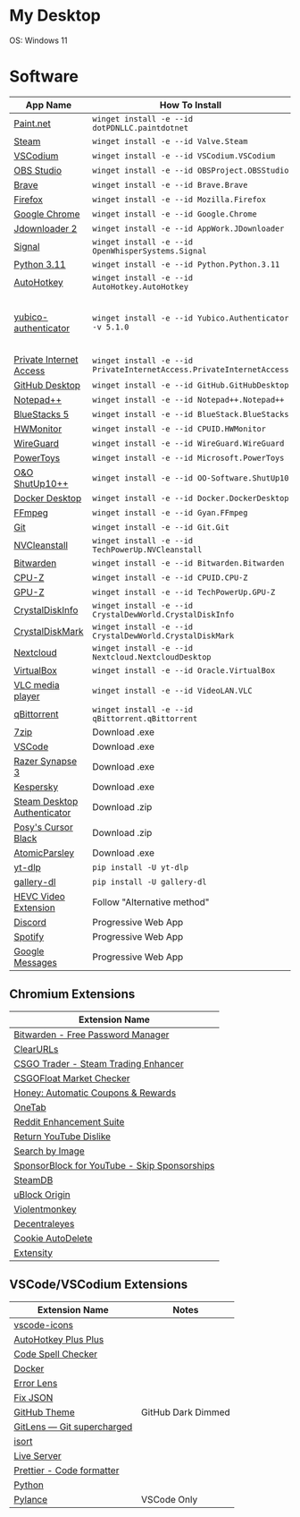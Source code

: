 # My Desktop

OS: Windows 11

# Software

| App Name                                                                               | How To Install                                                       | Notes                                    |
| -------------------------------------------------------------------------------------- | -------------------------------------------------------------------- | ---------------------------------------- |
| [Paint.net](https://www.getpaint.net/)                                                 | `winget install -e --id dotPDNLLC.paintdotnet`                       |                                          |
| [Steam](https://store.steampowered.com/)                                               | `winget install -e --id Valve.Steam`                                 |                                          |
| [VSCodium](https://vscodium.com/)                                                      | `winget install -e --id VSCodium.VSCodium`                           |                                          |
| [OBS Studio](https://obsproject.com/)                                                  | `winget install -e --id OBSProject.OBSStudio`                        |                                          |
| [Brave](https://brave.com/)                                                            | `winget install -e --id Brave.Brave`                                 |                                          |
| [Firefox](https://www.mozilla.org/en-US/firefox/new/)                                  | `winget install -e --id Mozilla.Firefox`                             |                                          |
| [Google Chrome](https://www.google.com/chrome/)                                        | `winget install -e --id Google.Chrome`                               |                                          |
| [Jdownloader 2](https://jdownloader.org/jdownloader2)                                  | `winget install -e --id AppWork.JDownloader`                         |                                          |
| [Signal](https://signal.org/en/)                                                       | `winget install -e --id OpenWhisperSystems.Signal`                   |                                          |
| [Python 3.11](https://www.python.org/)                                                 | `winget install -e --id Python.Python.3.11`                          |                                          |
| [AutoHotkey](https://www.autohotkey.com/)                                              | `winget install -e --id AutoHotkey.AutoHotkey`                       |                                          |
| [yubico-authenticator](https://www.yubico.com/products/yubico-authenticator/)          | `winget install -e --id Yubico.Authenticator -v 5.1.0`               | Version 6.0.2 removed minimizing to tray |
| [Private Internet Access](https://www.privateinternetaccess.com/)                      | `winget install -e --id PrivateInternetAccess.PrivateInternetAccess` |                                          |
| [GitHub Desktop](https://desktop.github.com/)                                          | `winget install -e --id GitHub.GitHubDesktop`                        |                                          |
| [Notepad++](https://notepad-plus-plus.org/downloads/)                                  | `winget install -e --id Notepad++.Notepad++`                         |                                          |
| [BlueStacks 5](https://www.bluestacks.com/bluestacks-5.html)                           | `winget install -e --id BlueStack.BlueStacks`                        |                                          |
| [HWMonitor](https://www.cpuid.com/softwares/hwmonitor.html)                            | `winget install -e --id CPUID.HWMonitor`                             |                                          |
| [WireGuard](https://www.wireguard.com/)                                                | `winget install -e --id WireGuard.WireGuard`                         |                                          |
| [PowerToys](https://github.com/microsoft/PowerToys)                                    | `winget install -e --id Microsoft.PowerToys`                         |                                          |
| [O&O ShutUp10++](https://www.oo-software.com/en/shutup10)                              | `winget install -e --id OO-Software.ShutUp10`                        |                                          |
| [Docker Desktop](https://www.docker.com/products/docker-desktop/)                      | `winget install -e --id Docker.DockerDesktop`                        |                                          |
| [FFmpeg](https://ffmpeg.org/)                                                          | `winget install -e --id Gyan.FFmpeg`                                 |                                          |
| [Git](https://gitforwindows.org/)                                                      | `winget install -e --id Git.Git`                                     |                                          |
| [NVCleanstall](https://www.techpowerup.com/download/techpowerup-nvcleanstall/)         | `winget install -e --id TechPowerUp.NVCleanstall`                    |                                          |
| [Bitwarden](https://bitwarden.com/download/)                                           | `winget install -e --id Bitwarden.Bitwarden`                         |                                          |
| [CPU-Z](https://www.cpuid.com/softwares/cpu-z.html)                                    | `winget install -e --id CPUID.CPU-Z`                                 |                                          |
| [GPU-Z](https://www.techpowerup.com/gpuz/)                                             | `winget install -e --id TechPowerUp.GPU-Z`                           |                                          |
| [CrystalDiskInfo](https://crystalmark.info/en/software/crystaldiskinfo)                | `winget install -e --id CrystalDewWorld.CrystalDiskInfo`             |                                          |
| [CrystalDiskMark](https://crystalmark.info/en/software/crystaldiskmark/)               | `winget install -e --id CrystalDewWorld.CrystalDiskMark`             |                                          |
| [Nextcloud](https://nextcloud.com/)                                                    | `winget install -e --id Nextcloud.NextcloudDesktop`                  |                                          |
| [VirtualBox](https://www.virtualbox.org/)                                              | `winget install -e --id Oracle.VirtualBox`                           |                                          |
| [VLC media player](https://www.videolan.org/vlc/)                                      | `winget install -e --id VideoLAN.VLC`                                |                                          |
| [qBittorrent](https://www.qbittorrent.org/)                                            | `winget install -e --id qBittorrent.qBittorrent`                     |                                          |
| [7zip](https://www.7-zip.org/)                                                         | Download .exe                                                        |                                          |
| [VSCode](https://code.visualstudio.com/)                                               | Download .exe                                                        |                                          |
| [Razer Synapse 3](https://www.razer.com/eu-en/synapse-3)                               | Download .exe                                                        |                                          |
| [Kespersky](https://usa.kaspersky.com/)                                                | Download .exe                                                        |                                          |
| [Steam Desktop Authenticator](https://github.com/Jessecar96/SteamDesktopAuthenticator) | Download .zip                                                        |                                          |
| [Posy's Cursor Black](http://www.michieldb.nl/other/cursors/)                          | Download .zip                                                        |                                          |
| [AtomicParsley](https://atomicparsley.sourceforge.net/)                                | Download .exe                                                        |                                          |
| [yt-dlp](https://github.com/yt-dlp/yt-dlp)                                             | `pip install -U yt-dlp`                                              |                                          |
| [gallery-dl](https://github.com/mikf/gallery-dl)                                       | `pip install -U gallery-dl`                                          |                                          |
| [HEVC Video Extension](https://www.codecguide.com/media_foundation_codecs.htm)         | Follow "Alternative method"                                          |                                          |
| [Discord](https://discord.com/app)                                                     | Progressive Web App                                                  |                                          |
| [Spotify](https://open.spotify.com/)                                                   | Progressive Web App                                                  |                                          |
| [Google Messages](https://messages.google.com/)                                        | Progressive Web App                                                  |                                          |

## Chromium Extensions

| Extension Name                                                                                                                                            |
| --------------------------------------------------------------------------------------------------------------------------------------------------------- |
| [Bitwarden - Free Password Manager](https://chrome.google.com/webstore/detail/bitwarden-free-password-m/nngceckbapebfimnlniiiahkandclblb?hl=en)           |
| [ClearURLs](https://chrome.google.com/webstore/detail/clearurls/lckanjgmijmafbedllaakclkaicjfmnk?hl=en)                                                   |
| [CSGO Trader - Steam Trading Enhancer](https://chrome.google.com/webstore/detail/csgo-trader-steam-trading/kaibcgikagnkfgjnibflebpldakfhfih?hl=en)        |
| [CSGOFloat Market Checker](https://chrome.google.com/webstore/detail/csgofloat-market-checker/jjicbefpemnphinccgikpdaagjebbnhg?hl=en)                     |
| [Honey: Automatic Coupons & Rewards](https://chrome.google.com/webstore/detail/honey-automatic-coupons-r/bmnlcjabgnpnenekpadlanbbkooimhnj?hl=en)          |
| [OneTab](https://chrome.google.com/webstore/detail/onetab/chphlpgkkbolifaimnlloiipkdnihall?hl=en)                                                         |
| [Reddit Enhancement Suite](https://chrome.google.com/webstore/detail/reddit-enhancement-suite/kbmfpngjjgdllneeigpgjifpgocmfgmb?hl=en)                     |
| [Return YouTube Dislike](https://chrome.google.com/webstore/detail/return-youtube-dislike/gebbhagfogifgggkldgodflihgfeippi?hl=en)                         |
| [Search by Image](https://chrome.google.com/webstore/detail/search-by-image/cnojnbdhbhnkbcieeekonklommdnndci?hl=en)                                       |
| [SponsorBlock for YouTube - Skip Sponsorships](https://chrome.google.com/webstore/detail/sponsorblock-for-youtube/mnjggcdmjocbbbhaepdhchncahnbgone?hl=en) |
| [SteamDB](https://chrome.google.com/webstore/detail/steamdb/kdbmhfkmnlmbkgbabkdealhhbfhlmmon?hl=en)                                                       |
| [uBlock Origin](https://chrome.google.com/webstore/detail/ublock-origin/cjpalhdlnbpafiamejdnhcphjbkeiagm?hl=en)                                           |
| [Violentmonkey](https://chrome.google.com/webstore/detail/violentmonkey/jinjaccalgkegednnccohejagnlnfdag?hl=en)                                           |
| [Decentraleyes](https://chrome.google.com/webstore/detail/decentraleyes/ldpochfccmkkmhdbclfhpagapcfdljkj?hl=en)                                           |
| [Cookie AutoDelete](https://chrome.google.com/webstore/detail/cookie-autodelete/fhcgjolkccmbidfldomjliifgaodjagh?hl=en)                                   |
| [Extensity](https://chrome.google.com/webstore/detail/extensity/jjmflmamggggndanpgfnpelongoepncg/related?hl=en)                                           |

## VSCode/VSCodium Extensions

| Extension Name                                                                                                      | Notes              |
| ------------------------------------------------------------------------------------------------------------------- | ------------------ |
| [vscode-icons](https://marketplace.visualstudio.com/items?itemName=vscode-icons-team.vscode-icons)                  |                    |
| [AutoHotkey Plus Plus](https://marketplace.visualstudio.com/items?itemName=mark-wiemer.vscode-autohotkey-plus-plus) |                    |
| [Code Spell Checker](https://marketplace.visualstudio.com/items?itemName=streetsidesoftware.code-spell-checker)     |                    |
| [Docker](https://marketplace.visualstudio.com/items?itemName=ms-azuretools.vscode-docker)                           |                    |
| [Error Lens](https://marketplace.visualstudio.com/items?itemName=usernamehw.errorlens)                              |                    |
| [Fix JSON](https://marketplace.visualstudio.com/items?itemName=oliversturm.fix-json)                                |                    |
| [GitHub Theme](https://marketplace.visualstudio.com/items?itemName=GitHub.github-vscode-theme)                      | GitHub Dark Dimmed |
| [GitLens — Git supercharged](https://marketplace.visualstudio.com/items?itemName=eamodio.gitlens)                   |                    |
| [isort](https://marketplace.visualstudio.com/items?itemName=ms-python.isort)                                        |                    |
| [Live Server](https://marketplace.visualstudio.com/items?itemName=ritwickdey.LiveServer)                            |                    |
| [Prettier - Code formatter](https://marketplace.visualstudio.com/items?itemName=esbenp.prettier-vscode)             |                    |
| [Python](https://marketplace.visualstudio.com/items?itemName=ms-python.python)                                      |                    |
| [Pylance ](https://marketplace.visualstudio.com/items?itemName=ms-python.vscode-pylance)                            | VSCode Only        |
